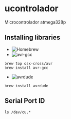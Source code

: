 # ucontrolador
Microcontrolador atmega328p

## Installing libraries
- ![Homebrew](https://brew.sh/)
- ![avr-gcc](https://github.com/osx-cross/homebrew-avr)
```
brew top osx-cross/avr
brew install avr-gcc 
```
- ![avrdude](https://github.com/avrdudes/avrdude/)
```
brew install avrdude
```

## Serial Port ID
```
ls /dev/cu.*
```
